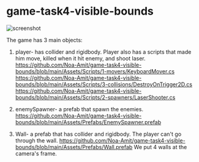 # game-task4-visible-bounds
 
 ![screenshot](https://user-images.githubusercontent.com/57709369/99371046-191f0b80-28c7-11eb-9108-e57eb57c3635.jpg)
 
 The game has 3 main objects:
 
   1. player- has collider and rigidbody. Player also has a scripts that made him move, killed when it hit enemy, and shoot laser.
      https://github.com/Noa-Amit/game-task4-visible-bounds/blob/main/Assets/Scripts/1-movers/KeyboardMover.cs
      https://github.com/Noa-Amit/game-task4-visible-bounds/blob/main/Assets/Scripts/3-collisions/DestroyOnTrigger2D.cs
      https://github.com/Noa-Amit/game-task4-visible-bounds/blob/main/Assets/Scripts/2-spawners/LaserShooter.cs
      
   
   2. enemySpawner- a prefab that spawn the enemies.
     https://github.com/Noa-Amit/game-task4-visible-bounds/blob/main/Assets/Prefabs/EnemySpawner.prefab
   
   3. Wall- a prefab that has collider and rigidbody. The player can't go through the wall.
     https://github.com/Noa-Amit/game-task4-visible-bounds/blob/main/Assets/Prefabs/Wall.prefab
     We put 4 walls at the camera's frame.
